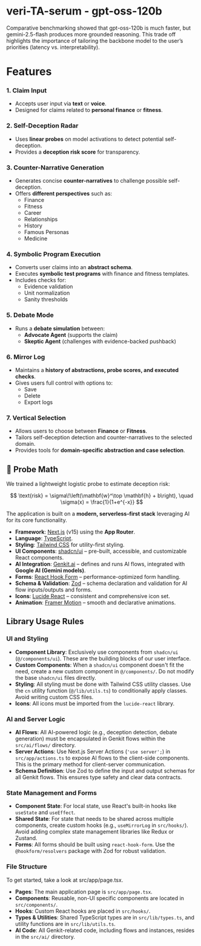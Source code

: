 # veri-TA-serum - gpt-oss-120b

Comparative benchmarking showed that gpt-oss-120b is much faster,  but gemini-2.5-flash produces more grounded reasoning. This trade off highlights the importance of tailoring the backbone model to the user’s priorities (latency vs. interpretability).

# Features
### 1. Claim Input
- Accepts user input via **text** or **voice**.  
- Designed for claims related to **personal finance** or **fitness**.  

### 2. Self-Deception Radar
- Uses **linear probes** on model activations to detect potential self-deception.  
- Provides a **deception risk score** for transparency.  

### 3. Counter-Narrative Generation
- Generates concise **counter-narratives** to challenge possible self-deception.  
- Offers **different perspectives** such as:  
  - Finance  
  - Fitness
  - Career
  - Relationships  
  - History
  - Famous Personas
  - Medicine

### 4. Symbolic Program Execution
- Converts user claims into an **abstract schema**.  
- Executes **symbolic test programs** with finance and fitness templates.  
- Includes checks for:  
  - Evidence validation  
  - Unit normalization  
  - Sanity thresholds  

### 5. Debate Mode
- Runs a **debate simulation** between:  
  - **Advocate Agent** (supports the claim)  
  - **Skeptic Agent** (challenges with evidence-backed pushback)  

### 6. Mirror Log
- Maintains a **history of abstractions, probe scores, and executed checks**.  
- Gives users full control with options to:  
  - Save  
  - Delete  
  - Export logs  

### 7. Vertical Selection
- Allows users to choose between **Finance** or **Fitness**.  
- Tailors self-deception detection and counter-narratives to the selected domain.  
- Provides tools for **domain-specific abstraction and case selection**.  

## 📐 Probe Math
We trained a lightweight logistic probe to estimate deception risk:

$$
\text{risk} = \sigma\!\left(\mathbf{w}^\top \mathbf{h} + b\right), 
\quad 
\sigma(x) = \frac{1}{1+e^{-x}}
$$

The application is built on a **modern, serverless-first stack** leveraging AI for its core functionality.

- **Framework**: [Next.js](https://nextjs.org/) (v15) using the **App Router**.  
- **Language**: [TypeScript](https://www.typescriptlang.org/).  
- **Styling**: [Tailwind CSS](https://tailwindcss.com/) for utility-first styling.  
- **UI Components**: [shadcn/ui](https://ui.shadcn.com/) – pre-built, accessible, and customizable React components.  
- **AI Integration**: [Genkit.ai](https://firebase.google.com/docs/genkit) – defines and runs AI flows, integrated with **Google AI (Gemini models)**.  
- **Forms**: [React Hook Form](https://react-hook-form.com/) – performance-optimized form handling.  
- **Schema & Validation**: [Zod](https://zod.dev/) – schema declaration and validation for AI flow inputs/outputs and forms.  
- **Icons**: [Lucide React](https://lucide.dev/) – consistent and comprehensive icon set.  
- **Animation**: [Framer Motion](https://www.framer.com/motion/) – smooth and declarative animations.  

## Library Usage Rules

### UI and Styling

- **Component Library**: Exclusively use components from `shadcn/ui` (`@/components/ui`). These are the building blocks of our user interface.
- **Custom Components**: When a `shadcn/ui` component doesn't fit the need, create a new custom component in `@/components/`. Do not modify the base `shadcn/ui` files directly.
- **Styling**: All styling must be done with Tailwind CSS utility classes. Use the `cn` utility function (`@/lib/utils.ts`) to conditionally apply classes. Avoid writing custom CSS files.
- **Icons**: All icons must be imported from the `lucide-react` library.


### AI and Server Logic

- **AI Flows**: All AI-powered logic (e.g., deception detection, debate generation) must be encapsulated in Genkit flows within the `src/ai/flows/` directory.
- **Server Actions**: Use Next.js Server Actions (`'use server';`) in `src/app/actions.ts` to expose AI flows to the client-side components. This is the primary method for client-server communication.
- **Schema Definition**: Use Zod to define the input and output schemas for all Genkit flows. This ensures type safety and clear data contracts.


### State Management and Forms

- **Component State**: For local state, use React's built-in hooks like `useState` and `useEffect`.
- **Shared State**: For state that needs to be shared across multiple components, create custom hooks (e.g., `useMirrorLog` in `src/hooks/`). Avoid adding complex state management libraries like Redux or Zustand.
- **Forms**: All forms should be built using `react-hook-form`. Use the `@hookform/resolvers` package with Zod for robust validation.


### File Structure
To get started, take a look at src/app/page.tsx.

- **Pages**: The main application page is `src/app/page.tsx`.
- **Components**: Reusable, non-UI specific components are located in `src/components/`.
- **Hooks**: Custom React hooks are placed in `src/hooks/`.
- **Types \& Utilities**: Shared TypeScript types are in `src/lib/types.ts`, and utility functions are in `src/lib/utils.ts`.
- **AI Code**: All Genkit-related code, including flows and instances, resides in the `src/ai/` directory.


